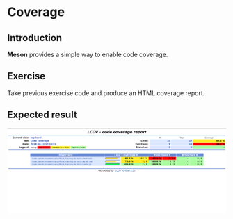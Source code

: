 # Coverage

## Introduction
**Meson** provides a simple way to enable code coverage.

## Exercise
Take previous exercise code and produce an HTML coverage report.

## Expected result 
![](gcov.png)